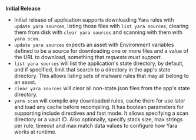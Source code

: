 **Initial Release**

- Initial release of application supports downloading Yara rules with `update yara sources`, listing those files with `list yara sources`, clearing them from disk with `clear yara sources` and scanning with them with `yara scan`.
- `update yara sources` expects an asset with Environment variables defined to be a source for downloading one or more files and a value of the URL to download, something that *requests must support*.
- `list yara sources` will list the application's state directory, by default, and if specified, limit that search to a directory in the app's state directory.  This allows listing sets of malware rules that may all belong to an asset.
- `clear yara sources` will clear all non-state.json files from the app's state directory.
- `yara scan` will compile any downloaded rules, cache them for use later and load any cache before recompiling.  It has boolean parameters for supporting include directives and fast mode.  It allows specifying a scan directory or a vault ID.  Also optionally, specify stack size, max strings per rule, timeout and max match data values to configure how Yara works at runtime.